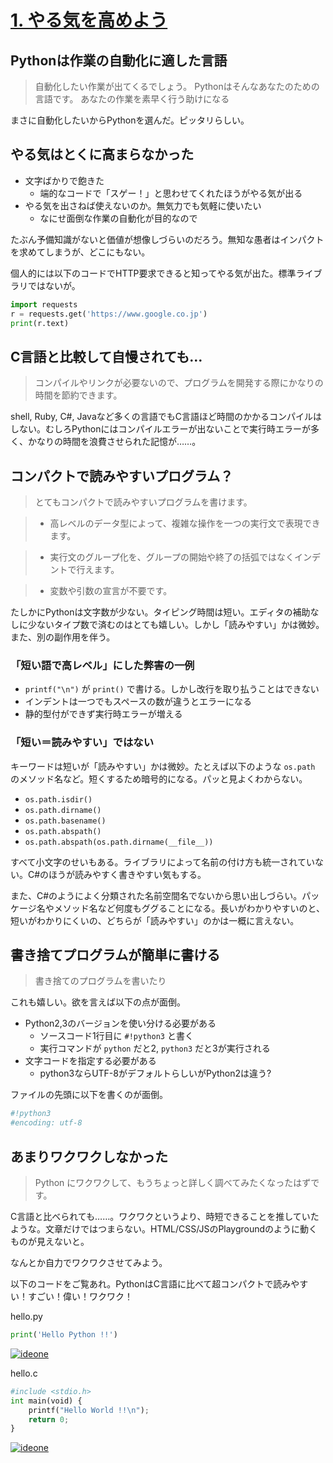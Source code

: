 # [1. やる気を高めよう](https://docs.python.jp/3/tutorial/appetite.html)

## Pythonは作業の自動化に適した言語

> 自動化したい作業が出てくるでしょう。
> Pythonはそんなあなたのための言語です。
> あなたの作業を素早く行う助けになる

まさに自動化したいからPythonを選んだ。ピッタリらしい。

## やる気はとくに高まらなかった

* 文字ばかりで飽きた
    * 端的なコードで「スゲー！」と思わせてくれたほうがやる気が出る
* やる気を出さねば使えないのか。無気力でも気軽に使いたい
    * なにせ面倒な作業の自動化が目的なので

たぶん予備知識がないと価値が想像しづらいのだろう。無知な愚者はインパクトを求めてしまうが、どこにもない。

個人的には以下のコードでHTTP要求できると知ってやる気が出た。標準ライブラリではないが。

```python
import requests
r = requests.get('https://www.google.co.jp')
print(r.text)
```

## C言語と比較して自慢されても…

> コンパイルやリンクが必要ないので、プログラムを開発する際にかなりの時間を節約できます。

shell, Ruby, C#, Javaなど多くの言語でもC言語ほど時間のかかるコンパイルはしない。むしろPythonにはコンパイルエラーが出ないことで実行時エラーが多く、かなりの時間を浪費させられた記憶が……。

## コンパクトで読みやすいプログラム？

> とてもコンパクトで読みやすいプログラムを書けます。

> * 高レベルのデータ型によって、複雑な操作を一つの実行文で表現できます。

> * 実行文のグループ化を、グループの開始や終了の括弧ではなくインデントで行えます。

> * 変数や引数の宣言が不要です。

たしかにPythonは文字数が少ない。タイピング時間は短い。エディタの補助なしに少ないタイプ数で済むのはとても嬉しい。しかし「読みやすい」かは微妙。また、別の副作用を伴う。

### 「短い語で高レベル」にした弊害の一例

* `printf("\n")` が `print()` で書ける。しかし改行を取り払うことはできない
* インデントは一つでもスペースの数が違うとエラーになる
* 静的型付ができず実行時エラーが増える

### 「短い＝読みやすい」ではない

キーワードは短いが「読みやすい」かは微妙。たとえば以下のような `os.path` のメソッド名など。短くするため暗号的になる。パッと見よくわからない。

* `os.path.isdir()`
* `os.path.dirname()`
* `os.path.basename()`
* `os.path.abspath()`
* `os.path.abspath(os.path.dirname(__file__))`

すべて小文字のせいもある。ライブラリによって名前の付け方も統一されていない。C#のほうが読みやすく書きやすい気もする。

また、C#のようによく分類された名前空間名でないから思い出しづらい。パッケージ名やメソッド名など何度もググることになる。長いがわかりやすいのと、短いがわかりにくいの、どちらが「読みやすい」のかは一概に言えない。

## 書き捨てプログラムが簡単に書ける

> 書き捨てのプログラムを書いたり

これも嬉しい。欲を言えば以下の点が面倒。

* Python2,3のバージョンを使い分ける必要がある
    * ソースコード1行目に `#!python3` と書く
    * 実行コマンドが `python` だと2, `python3` だと3が実行される
* 文字コードを指定する必要がある
    * python3ならUTF-8がデフォルトらしいがPython2は違う?

ファイルの先頭に以下を書くのが面倒。

```python
#!python3
#encoding: utf-8
```

## あまりワクワクしなかった

> Python にワクワクして、もうちょっと詳しく調べてみたくなったはずです。

C言語と比べられても……。ワクワクというより、時短できることを推していたような。文章だけではつまらない。HTML/CSS/JSのPlaygroundのように動くものが見えないと。

なんとか自力でワクワクさせてみよう。

以下のコードをご覧あれ。PythonはC言語に比べて超コンパクトで読みやすい！すごい！偉い！ワクワク！

hello.py
```python
print('Hello Python !!')
```
[![ideone](http://www.google.com/s2/favicons?domain=ideone.com)](http://ideone.com/Df5yfz)

hello.c
```python
#include <stdio.h>
int main(void) {
	printf("Hello World !!\n");
	return 0;
}
```
[![ideone](http://www.google.com/s2/favicons?domain=ideone.com)](http://ideone.com/opXMHg)

